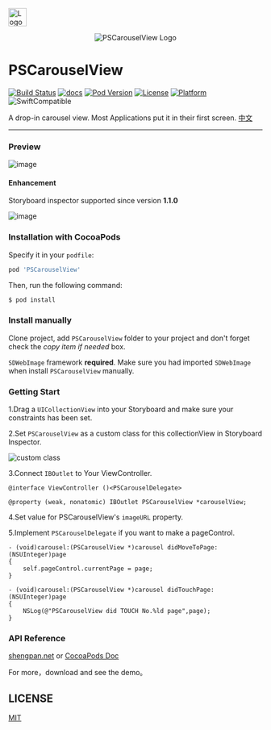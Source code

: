 
<p>
<a href="https://shengpan.net"><img alt="Logo" width="36px" src="https://www.gravatar.com/avatar/8fb2fa79ab3955307b074b65c3efc992">
</p></a>
<p align="center">
    <img alt="PSCarouselView Logo" src="https://raw.githubusercontent.com/DeveloperPans/PSCarouselView/master/logo.png">
</p>


# PSCarouselView 

[![Build Status][status]][travis]
[![docs][docs]][CocoaPods]
[![Pod Version][version]][CocoaPods]
[![License][license]][CocoaPods]
[![Platform][platform]][CocoaPods]
![SwiftCompatible][SwiftCompatible]

A drop-in carousel view. Most Applications put it in their first screen. [中文](https://github.com/DeveloperPans/PSCarouselView/blob/master/README_CN.md)

---

### Preview 
![image](https://raw.githubusercontent.com/DeveloperPans/PSCarouselView/master/PSCarouselView.gif)

#### **Enhancement**

Storyboard inspector supported since version **1.1.0**

![image](https://raw.githubusercontent.com/DeveloperPans/PSCarouselView/master/Inspector.png)


### Installation with CocoaPods

Specify it in your `podfile`:

```ruby
pod 'PSCarouselView'
```

Then, run the following command:

```bash
$ pod install
```

### Install manually

Clone project, add `PSCarouselView` folder to your project and don't forget check the *copy item if needed* box. 

`SDWebImage` framework **required**. Make sure you had imported `SDWebImage` when install `PSCarouselView` manually. 

### Getting Start

1.Drag a `UICollectionView` into your Storyboard and make sure your constraints has been set.

2.Set `PSCarouselView` as a custom class for this collectionView in Storyboard Inspector.

![custom class](https://raw.githubusercontent.com/DeveloperPans/PSCarouselView/master/customclass.png)

3.Connect `IBOutlet` to Your ViewController.
    
```objc
@interface ViewController ()<PSCarouselDelegate>

@property (weak, nonatomic) IBOutlet PSCarouselView *carouselView;
```

4.Set value for PSCarouselView's `imageURL` property.

5.Implement `PSCarouselDelegate` if you want to make a pageControl.

```objc
- (void)carousel:(PSCarouselView *)carousel didMoveToPage:(NSUInteger)page
{
    self.pageControl.currentPage = page;
}

- (void)carousel:(PSCarouselView *)carousel didTouchPage:(NSUInteger)page
{
    NSLog(@"PSCarouselView did TOUCH No.%ld page",page);
}
```

### API Reference

[shengpan.net](http://doc.shengpan.net/Classes/PSCarouselView.html) or [CocoaPods Doc](http://cocoadocs.org/docsets/PSCarouselView/1.3.0)

For more，download and see the demo。

## LICENSE

[MIT](https://zh.wikipedia.org/wiki/MIT%E8%A8%B1%E5%8F%AF%E8%AD%89)

[CocoaPods]: http://cocoapods.org/pods/PSCarouselView

[travis]: (https://travis-ci.org/DeveloperPans/PSCarouselView)

[docs]: https://img.shields.io/cocoapods/metrics/doc-percent/PSCarouselView.svg

[version]: https://img.shields.io/cocoapods/v/PSCarouselView.svg?style=flat

[status]: https://travis-ci.org/DeveloperPans/PSCarouselView.svg?branch=master

[license]: https://img.shields.io/cocoapods/l/PSCarouselView.svg?style=flat

[platform]: https://img.shields.io/cocoapods/p/PSCarouselView.svg?style=flat

[SwiftCompatible]: https://img.shields.io/badge/Swift-compatible-orange.svg

[blog]: http://shengpan.net


